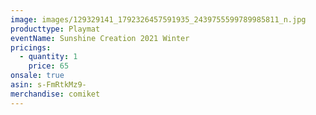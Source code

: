 ```yaml
---
image: images/129329141_1792326457591935_2439755599789985811_n.jpg
producttype: Playmat
eventName: Sunshine Creation 2021 Winter
pricings:
  - quantity: 1
    price: 65
onsale: true
asin: s-FmRtkMz9-
merchandise: comiket
---
```

